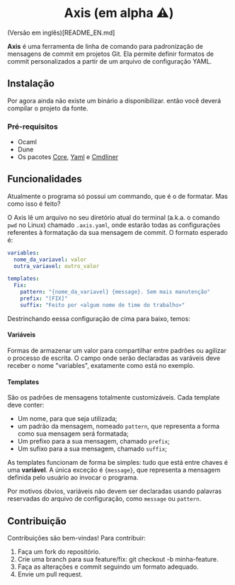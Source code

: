 <h1 align="center">Axis (em alpha ⚠️)</h1>

(Versão em inglês)[README_EN.md]

**Axis** é uma ferramenta de linha de comando para padronização de mensagens de commit em projetos Git. Ela permite definir formatos de commit personalizados a partir de um arquivo de configuração YAML.

## Instalação
Por agora ainda não existe um binário a disponibilizar. então você deverá compilar o projeto da fonte.

### Pré-requisitos
- Ocaml
- Dune
- Os pacotes [Core](https://ocaml.org/p/core/latest), [Yaml](https://ocaml.org/p/yaml/latest/doc/Yaml/index.html) e [Cmdliner](https://ocaml.org/u/f06857371084eb01bbf1461eed1e6df0/cmdliner/1.0.4/doc/Cmdliner/index.html)

## Funcionalidades
Atualmente o programa só possui um commando, que é o de formatar. Mas como isso é feito?

O Axis lê um arquivo no seu diretório atual do terminal (a.k.a. o comando `pwd` no Linux) chamado `.axis.yaml`, onde estarão todas as configurações referentes à formatação da sua mensagem de commit. O formato esperado é:

```yaml
variables:
  nome_da_variavel: valor
  outra_variavel: outro_valor

templates:
  Fix:
    pattern: "{nome_da_variavel} {message}. Sem mais manutenção"
    prefix: "[FIX]"
    suffix: "Feito por <algum nome de time do trabalho>"
```

Destrinchando eessa configuração de cima para baixo, temos:

#### Variáveis
Formas de armazenar um valor para compartilhar entre padrões ou agilizar o processo de escrita. O campo onde serão declaradas as varáveis deve receber o nome "variables", exatamente como está no exemplo.

#### Templates
São os padrões de mensagens totalmente customizáveis. Cada template deve conter:
- Um nome, para que seja utilizada;
- um padrão da mensagem, nomeado `pattern`, que representa a forma como sua mensagem será formatada;
- Um prefixo para a sua mensagem, chamado `prefix`;
- Um sufixo para a sua mensagem, chamado `suffix`;

As templates funcionam de forma be simples: tudo que está entre chaves é uma **variável**. A única exceção é `{message}`, que representa a mensagem definida pelo usuário ao invocar o programa.

Por motivos óbvios, variáveis não devem ser declaradas usando palavras reservadas do arquivo de configuração, como `message` ou `pattern`.

## Contribuição

Contribuições são bem-vindas! Para contribuir:

1. Faça um fork do repositório.
2. Crie uma branch para sua feature/fix: git checkout -b minha-feature.
3. Faça as alterações e commit seguindo um formato adequado.
4. Envie um pull request.
